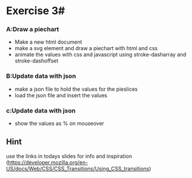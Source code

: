 # Exercise 3#
###  A:Draw a piechart
* Make a new html document
* make a svg element and draw a piechart with html and css
* animate the values with css and javascript using stroke-dasharray and stroke-dashoffset


###  B:Update data with json
* make a json file to hold the values for the pieslices
* load the json file and insert the values

###  c:Update data with json
* show the values as % on mouseover


## Hint
use the links in todays slides for info and inspiration
(https://developer.mozilla.org/en-US/docs/Web/CSS/CSS_Transitions/Using_CSS_transitions)
